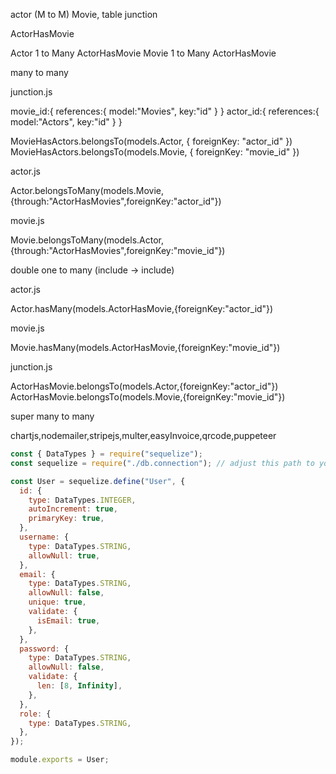 actor (M to M) Movie, table junction

ActorHasMovie

Actor 1 to Many ActorHasMovie
Movie 1 to Many ActorHasMovie

many to many

junction.js

movie_id:{
references:{
model:"Movies",
key:"id"
}
}
actor_id:{
references:{
model:"Actors",
key:"id"
}
}

MovieHasActors.belongsTo(models.Actor, {
foreignKey: "actor_id"
})
MovieHasActors.belongsTo(models.Movie, {
foreignKey: "movie_id"
})

actor.js

Actor.belongsToMany(models.Movie,{through:"ActorHasMovies",foreignKey:"actor_id"})

movie.js

Movie.belongsToMany(models.Actor,{through:"ActorHasMovies",foreignKey:"movie_id"})

double one to many (include -> include)

actor.js

Actor.hasMany(models.ActorHasMovie,{foreignKey:"actor_id"})

movie.js

Movie.hasMany(models.ActorHasMovie,{foreignKey:"movie_id"})

junction.js

ActorHasMovie.belongsTo(models.Actor,{foreignKey:"actor_id"})
ActorHasMovie.belongsTo(models.Movie,{foreignKey:"movie_id"})

super many to many

chartjs,nodemailer,stripejs,multer,easyInvoice,qrcode,puppeteer

```js
const { DataTypes } = require("sequelize");
const sequelize = require("./db.connection"); // adjust this path to your actual path

const User = sequelize.define("User", {
  id: {
    type: DataTypes.INTEGER,
    autoIncrement: true,
    primaryKey: true,
  },
  username: {
    type: DataTypes.STRING,
    allowNull: true,
  },
  email: {
    type: DataTypes.STRING,
    allowNull: false,
    unique: true,
    validate: {
      isEmail: true,
    },
  },
  password: {
    type: DataTypes.STRING,
    allowNull: false,
    validate: {
      len: [8, Infinity],
    },
  },
  role: {
    type: DataTypes.STRING,
  },
});

module.exports = User;
```

